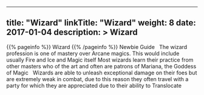 
---
title: "Wizard"
linkTitle: "Wizard"
weight: 8
date: 2017-01-04
description: >
 Wizard
---

{{% pageinfo %}}
Wizard
{{% /pageinfo %}}
Newbie Guide
<span class="line-spacer d-block"> </span>
The wizard profession is one of mastery over Arcane magics. This would include usually Fire and Ice and Magic itself 
Most wizards learn their practice from other masters who of the art and often are patrons of Mariana, the Goddess of Magic 
<span class="line-spacer d-block"> </span>
Wizards are able to unleash exceptional damage on their foes but are extremely weak in combat, due to this reason they often travel with a party for which they are appreciated due to their ability to Translocate
